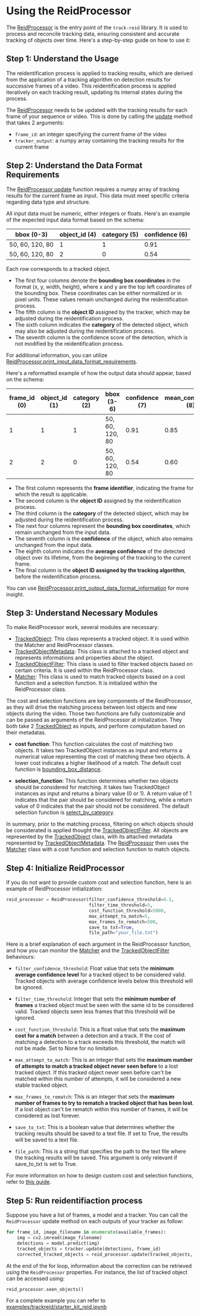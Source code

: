 # Using the ReidProcessor

The [ReidProcessor](reference/reid_processor.md) is the entry point of the `track-reid` library. It is used to process and reconcile tracking data, ensuring consistent and accurate tracking of objects over time. Here's a step-by-step guide on how to use it:

## Step 1: Understand the Usage

The reidentification process is applied to tracking results, which are derived from the application of a tracking algorithm on detection results for successive frames of a video. This reidentification process is applied iteratively on each tracking result, updating its internal states during the process.

The [ReidProcessor](reference/reid_processor.md) needs to be updated with the tracking results for each frame of your
sequence or video. This is done by calling the [update](/reference/reid_processor/#trackreid.reid_processor.ReidProcessor.update) method that takes 2 arguments:

- `frame_id`: an integer specifying the current frame of the video
- `tracker_output`: a numpy array containing the tracking results for the current frame

## Step 2: Understand the Data Format Requirements

The [ReidProcessor update](/reference/reid_processor/#trackreid.reid_processor.ReidProcessor.update) function requires a numpy array of tracking results for the current frame as input. This data must meet specific criteria regarding data type and structure.

All input data must be numeric, either integers or floats.
Here's an example of the expected input data format based on the schema:

| bbox (0-3)      | object_id (4) | category (5) | confidence (6) |
|-----------------|---------------|--------------|----------------|
| 50, 60, 120, 80 |       1       |       1      |       0.91     |
| 50, 60, 120, 80 |       2       |       0      |       0.54     |

Each row corresponds to a tracked object.

- The first four columns denote the **bounding box coordinates** in the format (x, y, width, height),
where x and y are the top left coordinates of the bounding box. These coordinates can be either normalized or in pixel units.
These values remain unchanged during the reidentification process.
- The fifth column is the **object ID** assigned by the tracker, which may be adjusted during the reidentification process.
- The sixth column indicates the **category** of the detected object, which may also be adjusted during the reidentification process.
- The seventh column is the confidence score of the detection, which is not modified by the reidentification process.

For additional information, you can utilize [ReidProcessor.print_input_data_format_requirements](/reference/reid_processor/#trackreid.reid_processor.ReidProcessor.print_input_data_format_requirements).

Here's a reformatted example of how the output data should appear, based on the schema:

| frame_id (0) | object_id (1) | category (2) | bbox (3-6)      | confidence (7) | mean_confidence (8) | tracker_id (9) |
|--------------|---------------|--------------|-----------------|----------------|---------------------|----------------|
| 1            | 1             | 1            | 50, 60, 120, 80 | 0.91           | 0.85                | 1              |
| 2            | 2             | 0            | 50, 60, 120, 80 | 0.54           | 0.60                | 2              |

- The first column represents the **frame identifier**, indicating the frame for which the result is applicable.
- The second column is the **object ID** assigned by the reidentification process.
- The third column is the **category** of the detected object, which may be adjusted during the reidentification process.
- The next four columns represent the **bounding box coordinates**, which remain unchanged from the input data.
- The seventh column is the **confidence** of the object, which also remains unchanged from the input data.
- The eighth column indicates the **average confidence** of the detected object over its lifetime, from the beginning of the tracking to the current frame.
- The final column is the **object ID assigned by the tracking algorithm**, before the reidentification process.

You can use [ReidProcessor.print_output_data_format_information](/reference/reid_processor/#trackreid.reid_processor.ReidProcessor.print_output_data_format_information) for more insight.

## Step 3: Understand Necessary Modules

To make ReidProcessor work, several modules are necessary:

- [TrackedObject](reference/tracked_object.md): This class represents a tracked object. It is used within the Matcher and ReidProcessor classes.
- [TrackedObjectMetadata](reference/tracked_object_metadata.md): This class is attached to a tracked object and represents informations and properties about the object.
- [TrackedObjectFilter](reference/tracked_object_filter.md): This class is used to filter tracked objects based on certain criteria. It is used within the ReidProcessor class.
- [Matcher](reference/matcher.md): This class is used to match tracked objects based on a cost function and a selection function. It is initialized within the ReidProcessor class.

The cost and selection functions are key components of the ReidProcessor, as they will drive the matching process between lost objects and new objects during the video. Those two functions are fully customizable and can be passed as arguments of the ReidProcessor at initialization. They both take 2 [TrackedObject](reference/tracked_object.md) as inputs, and perform computation based on their metadatas.

- **cost function**: This function calculates the cost of matching two objects. It takes two TrackedObject instances as input and returns a numerical value representing the cost of matching these two objects. A lower cost indicates a higher likelihood of a match. The default cost function is [bounding_box_distance](/reference/cost_functions/#trackreid.cost_functions.bounding_box_distance.bounding_box_distance).

- **selection_function**: This function determines whether two objects should be considered for matching. It takes two TrackedObject instances as input and returns a binary value (0 or 1). A return value of 1 indicates that the pair should be considered for matching, while a return value of 0 indicates that the pair should not be considered. The default selection function is [select_by_category](/reference/selection_functions/#trackreid.selection_functions.select_by_category.select_by_category).

In summary, prior to the matching process, filtering on which objects should be considerated is applied thought the [TrackedObjectFilter](reference/tracked_object_filter.md). All objects are represented by the [TrackedObject](reference/tracked_object.md) class, with its attached metadata represented by [TrackedObjectMetadata](reference/tracked_object_metadata.md). The [ReidProcessor](reference/reid_processor.md) then uses the [Matcher](reference/matcher.md) class with a cost function and selection function to match objects.

## Step 4: Initialize ReidProcessor

If you do not want to provide custom cost and selection function, here is an example of ReidProcessor initialization:

```python
reid_processor = ReidProcessor(filter_confidence_threshold=0.1,
                               filter_time_threshold=5,
                               cost_function_threshold=5000,
                               max_attempt_to_match=5,
                               max_frames_to_rematch=500,
                               save_to_txt=True,
                               file_path="your_file.txt")
```

Here is a brief explanation of each argument in the ReidProcessor function, and how you can monitor the [Matcher](reference/matcher.md) and the [TrackedObjectFilter](reference/tracked_object_filter.md) behaviours:

- `filter_confidence_threshold`: Float value that sets the **minimum average confidence level** for a tracked object to be considered valid. Tracked objects with average confidence levels below this threshold will be ignored.

- `filter_time_threshold`: Integer that sets the **minimum number of frames** a tracked object must be seen with the same id to be considered valid. Tracked objects seen less frames that this threshold will be ignored.

- `cost_function_threshold`: This is a float value that sets the **maximum cost for a match** between a detection and a track. If the cost of matching a detection to a track exceeds this threshold, the match will not be made. Set to None for no limitation.

- `max_attempt_to_match`: This is an integer that sets the **maximum number of attempts to match a tracked object never seen before** to a lost tracked object. If this tracked object never seen before can't be matched within this number of attempts, it will be considered a new stable tracked object.

- `max_frames_to_rematch`: This is an integer that sets the **maximum number of frames to try to rematch a tracked object that has been lost**. If a lost object can't be rematch within this number of frames, it will be considered as lost forever.

- `save_to_txt`: This is a boolean value that determines whether the tracking results should be saved to a text file. If set to True, the results will be saved to a text file.

- `file_path`: This is a string that specifies the path to the text file where the tracking results will be saved. This argument is only relevant if save_to_txt is set to True.

For more information on how to design custom cost and selection functions, refer to [this guide](custom_cost_selection.md).

## Step 5: Run reidentifiaction process

Suppose you have a list of frames, a model and a tracker. You can call the `ReidProcessor` update method on each outputs of your tracker as follow:

```python
for frame_id, image_filename in enumerate(available_frames):
    img = cv2.imread(image_filename)
    detections = model.predict(img)
    tracked_objects = tracker.update(detections, frame_id)
    corrected_tracked_objects = reid_processor.update(tracked_objects, frame_id)

```

At the end of the for loop, information about the correction can be retrieved using the `ReidProcessor` properties. For instance, the list of tracked object can be accessed using:

```python
reid_processor.seen_objects()
```

For a complete example you can refer to [examples/trackreid/starter_kit_reid.ipynb](/examples/trackreid/starter_kit_reid.ipynb)
